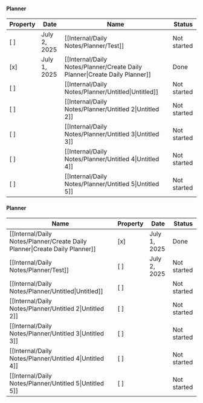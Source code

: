 #### Planner

|Property|Date|Name|Status|
|---|---|---|---|
|[ ]|July 2, 2025|[[Internal/Daily Notes/Planner/Test]]|Not started|
|[x]|July 1, 2025|[[Internal/Daily Notes/Planner/Create Daily Planner\|Create Daily Planner]]|Done|
|[ ]||[[Internal/Daily Notes/Planner/Untitled\|Untitled]]|Not started|
|[ ]||[[Internal/Daily Notes/Planner/Untitled 2\|Untitled 2]]|Not started|
|[ ]||[[Internal/Daily Notes/Planner/Untitled 3\|Untitled 3]]|Not started|
|[ ]||[[Internal/Daily Notes/Planner/Untitled 4\|Untitled 4]]|Not started|
|[ ]||[[Internal/Daily Notes/Planner/Untitled 5\|Untitled 5]]|Not started|

  
  

  

  

  

  

#### Planner

|Name|Property|Date|Status|
|---|---|---|---|
|[[Internal/Daily Notes/Planner/Create Daily Planner\|Create Daily Planner]]|[x]|July 1, 2025|Done|
|[[Internal/Daily Notes/Planner/Test]]|[ ]|July 2, 2025|Not started|
|[[Internal/Daily Notes/Planner/Untitled\|Untitled]]|[ ]||Not started|
|[[Internal/Daily Notes/Planner/Untitled 2\|Untitled 2]]|[ ]||Not started|
|[[Internal/Daily Notes/Planner/Untitled 3\|Untitled 3]]|[ ]||Not started|
|[[Internal/Daily Notes/Planner/Untitled 4\|Untitled 4]]|[ ]||Not started|
|[[Internal/Daily Notes/Planner/Untitled 5\|Untitled 5]]|[ ]||Not started|
